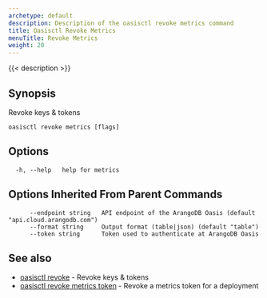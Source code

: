 ```yaml
---
archetype: default
description: Description of the oasisctl revoke metrics command
title: Oasisctl Revoke Metrics
menuTitle: Revoke Metrics
weight: 20
---
```

{{< description >}}
## Synopsis
Revoke keys & tokens

```
oasisctl revoke metrics [flags]
```

## Options
```
  -h, --help   help for metrics
```

## Options Inherited From Parent Commands
```
      --endpoint string   API endpoint of the ArangoDB Oasis (default "api.cloud.arangodb.com")
      --format string     Output format (table|json) (default "table")
      --token string      Token used to authenticate at ArangoDB Oasis
```

## See also
* [oasisctl revoke](_index.md)	 - Revoke keys & tokens
* [oasisctl revoke metrics token](revoke-metrics-token.md)	 - Revoke a metrics token for a deployment


